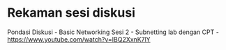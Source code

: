 # Rekaman sesi diskusi

Pondasi Diskusi - Basic Networking Sesi 2 - Subnetting lab dengan CPT  - https://www.youtube.com/watch?v=IBQ2XxnK7lY
